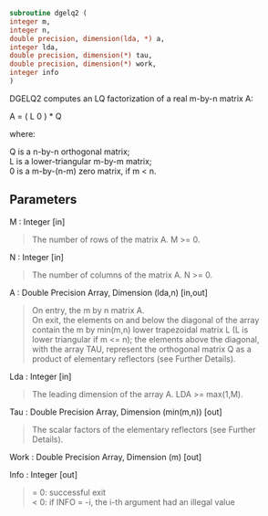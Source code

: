 ```fortran  
subroutine dgelq2 (  
integer m,  
integer n,  
double precision, dimension(lda, *) a,  
integer lda,  
double precision, dimension(*) tau,  
double precision, dimension(*) work,  
integer info  
)  
```  
  
DGELQ2 computes an LQ factorization of a real m-by-n matrix A:  
  
A = ( L 0 ) *  Q  
  
where:  
  
Q is a n-by-n orthogonal matrix;  
L is a lower-triangular m-by-m matrix;  
0 is a m-by-(n-m) zero matrix, if m < n.  
  
  
## Parameters  
M : Integer [in]  
> The number of rows of the matrix A.  M >= 0.  
  
N : Integer [in]  
> The number of columns of the matrix A.  N >= 0.  
  
A : Double Precision Array, Dimension (lda,n) [in,out]  
> On entry, the m by n matrix A.  
> On exit, the elements on and below the diagonal of the array  
> contain the m by min(m,n) lower trapezoidal matrix L (L is  
> lower triangular if m <= n); the elements above the diagonal,  
> with the array TAU, represent the orthogonal matrix Q as a  
> product of elementary reflectors (see Further Details).  
  
Lda : Integer [in]  
> The leading dimension of the array A.  LDA >= max(1,M).  
  
Tau : Double Precision Array, Dimension (min(m,n)) [out]  
> The scalar factors of the elementary reflectors (see Further  
> Details).  
  
Work : Double Precision Array, Dimension (m) [out]  
  
Info : Integer [out]  
> = 0: successful exit  
> < 0: if INFO = -i, the i-th argument had an illegal value  
  
